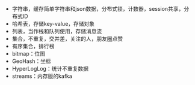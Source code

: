 - 字符串，缓存简单字符串和json数据，分布式锁，计数器，session共享，分布式ID
- 哈希表，存储key-value，存储对象
- 列表，当作栈和队列使用，存储消息流
- 集合，不重复，交并差，关注的人，朋友圈点赞
- 有序集合，排行榜
- bitmap：位图
- GeoHash：坐标
- HyperLogLog：统计不重复数据
- streams：内存版的kafka